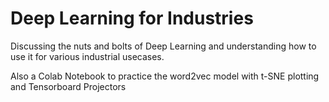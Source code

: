 # Deep Learning for Industries 

Discussing the nuts and bolts of Deep Learning and understanding how to use it for various industrial usecases.

Also a Colab Notebook to practice the word2vec model with t-SNE plotting and Tensorboard Projectors
